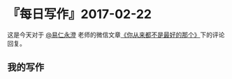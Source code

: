 # 『每日写作』2017-02-22

这是今天对于  [@易仁永澄](http://weibo.com/u/1640237087)  老师的微信文章[《你从来都不是最好的那个》](http://chuansong.me/n/1592735852214)下的评论回复。

## 我的写作